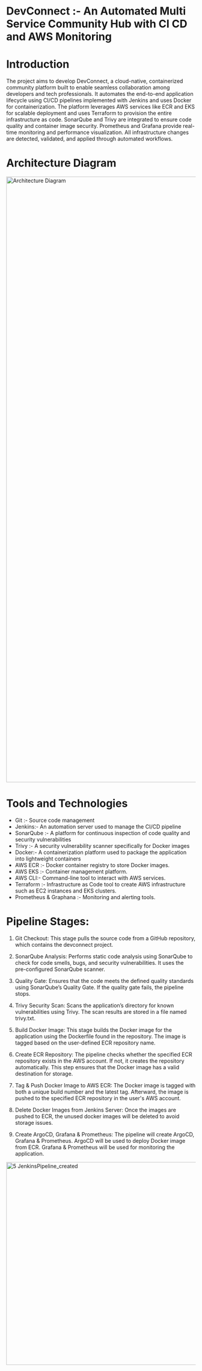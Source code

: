 # DevConnect :- An Automated Multi Service Community Hub with CI CD and AWS Monitoring

# Introduction

The project aims to develop DevConnect, a cloud-native, containerized community platform built to enable seamless collaboration among developers and tech professionals. It automates the end-to-end application lifecycle using CI/CD pipelines implemented with Jenkins and uses Docker for containerization. The platform leverages AWS services like ECR and EKS for scalable deployment and uses Terraform to provision the entire infrastructure as code. SonarQube and Trivy are integrated to ensure code quality and container image security. Prometheus and Grafana provide real-time monitoring and performance visualization. All infrastructure changes are detected, validated, and applied through automated workflows.  

# Architecture Diagram

<img width="4965" height="1606" alt="Architecture Diagram" src="https://github.com/user-attachments/assets/2bf81542-b0ab-4f60-82e8-7940c7bb00e1" />


# Tools and Technologies 

- Git :- Source code management
- Jenkins:- An automation server used to manage the CI/CD pipeline
- SonarQube :- A platform for continuous inspection of code quality and security vulnerabilities
- Trivy :- A security vulnerability scanner specifically for Docker images
- Docker:- A containerization platform used to package the application into lightweight containers
- AWS ECR :- Docker container registry to store Docker images.
- AWS EKS :- Container management platform.
- AWS CLI:- Command-line tool to interact with AWS services.
- Terraform :- Infrastructure as Code tool to create AWS infrastructure such as EC2 instances and EKS clusters.
- Prometheus & Graphana :- Monitoring and alerting tools.

# Pipeline Stages:

1.	Git Checkout:
This stage pulls the source code from a GitHub repository, which contains the devconnect project.

2.	SonarQube Analysis:
Performs static code analysis using SonarQube to check for code smells, bugs, and security vulnerabilities. It uses the pre-configured SonarQube scanner.

3.	Quality Gate:
Ensures that the code meets the defined quality standards using SonarQube’s Quality Gate. If the quality gate fails, the pipeline stops.

4.	Trivy Security Scan:
Scans the application’s directory for known vulnerabilities using Trivy. The scan results are stored in a file named trivy.txt.

5.	Build Docker Image:
This stage builds the Docker image for the application using the Dockerfile found in the repository. The image is tagged based on the user-defined ECR repository name.

6.	Create ECR Repository:
The pipeline checks whether the specified ECR repository exists in the AWS account. If not, it creates the repository automatically. This step ensures that the Docker image has a valid destination for storage.

7.	Tag & Push Docker Image to AWS ECR:
The Docker image is tagged with both a unique build number and the latest tag. Afterward, the image is pushed to the specified ECR repository in the user's AWS account.

8.	Delete Docker Images from Jenkins Server:
Once the images are pushed to ECR, the unused docker images will be deleted to avoid storage issues.

9.	Create ArgoCD, Grafana & Prometheus:
The pipeline will create ArgoCD, Grafana & Prometheus. ArgoCD will be used to deploy Docker image from ECR. Grafana & Prometheus will be used for monitoring the application.

<img width="960" height="538" alt="5  JenkinsPipeline_created" src="https://github.com/user-attachments/assets/fa751523-9abb-430b-affa-3e6fbab406b4" />



  
